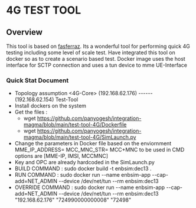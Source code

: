 # 4G TEST TOOL

## Overview
This tool is based on [fasferraz](https://github.com/fasferraz/eNB.git).
Its a wonderful tool for performing quick 4G testing including some level of scale test.
Have integrated this tool on docker so as to create a scenario based test.
Docker image uses the host interface for SCTP connection and uses a tun device
to mme UE-Interface

### Quick Stat Document

* Topology assumption
     <4G-Core> (192.168.62.176) ------ (192.168.62.154) Test-Tool
* Install dockers on the system
* Get the files : 
    - wget https://github.com/panyogesh/integration-magma/blob/main/test-tool-4G/Dockerfile
    - wget https://github.com/panyogesh/integration-magma/blob/main/test-tool-4G/SimLaunch.py
* Change the parameters in Docker file based on the enviornment
    MME_IP_ADDRESS=<Remote IP of the Machine>
    MCC_MNC_STR=<MCCMNC> MCC+MNC to be used
    in CMD options are [MME-IP, IMSI, MCCMNC]
* Key and OPC are already hardcoded in the SimLaunch.py
* BUILD COMMAND : sudo docker build -t enbsim:dec13 .
* RUN COMMAND : sudo docker run  --name enbsim-app --cap-add=NET_ADMIN --device /dev/net/tun --rm  enbsim:dec13
* OVERRIDE COMMAND : sudo docker run  --name enbsim-app --cap-add=NET_ADMIN --device /dev/net/tun --rm  enbsim:dec13 "192.168.62.176" "724990000000008" "72498"
          

